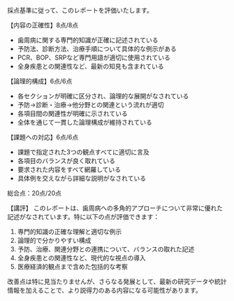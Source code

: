 採点基準に従って、このレポートを評価いたします。

【内容の正確性】8点/8点
- 歯周病に関する専門的知識が正確に記述されている
- 予防法、診断方法、治療手順について具体的な例示がある
- PCR、BOP、SRPなど専門用語が適切に使用されている
- 全身疾患との関連性など、最新の知見も含まれている

【論理的構成】6点/6点
- 各セクションが明確に区分され、論理的な展開がなされている
- 予防→診断・治療→他分野との関連という流れが適切
- 各項目間の関連性が明確に示されている
- 全体を通じて一貫した論理構成が維持されている

【課題への対応】6点/6点
- 課題で指定された3つの観点すべてに適切に言及
- 各項目のバランスが良く取れている
- 要求された内容をすべて網羅している
- 具体例を交えながら詳細な説明がなされている

総合点：20点/20点

【講評】
このレポートは、歯周病への多角的アプローチについて非常に優れた記述がなされています。特に以下の点が評価できます：

1. 専門的知識の正確な理解と適切な例示
2. 論理的で分かりやすい構成
3. 予防、治療、関連分野との連携について、バランスの取れた記述
4. 全身疾患との関連性など、現代的な視点の導入
5. 医療経済的観点まで含めた包括的な考察

改善点は特に見当たりませんが、さらなる発展として、最新の研究データや統計情報を加えることで、より説得力のある内容になる可能性があります。